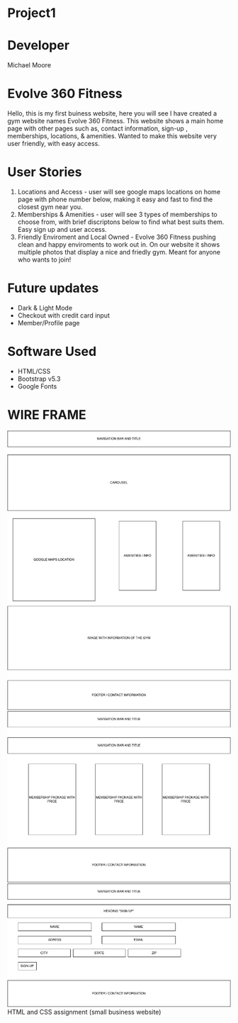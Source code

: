 # Project1 
# Developer 
Michael Moore 
# Evolve 360 Fitness
Hello, this is my first buiness website, here you will see I have created a gym website names Evolve 360 Fitness. This website shows a main home page with other pages such as, contact information, sign-up , memberships, locations, & amenities. Wanted to make this website very user friendly, with easy access.
# User Stories
1. Locations and Access - user will see google maps locations on home page with phone number below, making it easy and fast to find the closest gym near you.
2. Memberships & Amenities - user will see 3 types of memberships to choose from, with brief discriptons below to find what best suits them. Easy sign up and user access.
3. Friendly Enviroment and Local Owned - Evolve 360 Fitness pushing clean and happy enviroments to work out in. On our website it shows multiple photos that display a nice and friedly gym. Meant for anyone who wants to join!
# Future updates 
- Dark & Light Mode
- Checkout with credit card input
- Member/Profile page
# Software Used
- HTML/CSS
- Bootstrap v5.3
- Google Fonts
# WIRE FRAME
![alt text](./images/WIREFRAME1.jpg)
![alt text](./images/WIREFRAME.jpeg)
![alt text](./images/WIREFRAM2.jpg)
HTML and CSS assignment (small business website)
